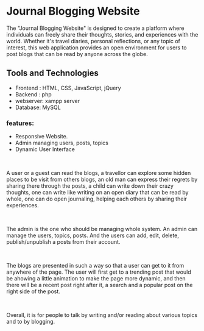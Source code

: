 # Journal Blogging Website
<!-- <img src="img/coverimage.jpeg"> -->
<p>  The "Journal Blogging Website" is designed to create a platform where individuals can freely share their thoughts, stories, and experiences with the world. Whether it's travel diaries, personal reflections, or any topic of interest, this web application provides an open environment for users to post blogs that can be read by anyone across the globe. </p>
<h2>Tools and Technologies</h2> 
<ul>
 <li>Frontend : HTML, CSS,  JavaScript, jQuery</li>
 <li>Backend  : php</li>
 <li>webserver: xampp server</li>
 <li>Database: MySQL </li>
</ul>

 <h3>features:</h3>
    <ul><li>Responsive Website.</li>
      <li>Admin managing users, posts, topics</li>
      <li>Dynamic User Interface </li>
      </ul>

     
   <br>
    <p>A user or a guest can read the blogs, a travellor can explore some hidden places to be visit from others blogs, an old man can express their regrets by sharing there through the posts, a child can write down their crazy thoughts, one can write like writing on an open diary that can be read by whole, one can do open journaling, helping each others by sharing their experiences. 
   </p><br>
   <p>
      The admin is the one who should be managing whole system. An admin can manage the users, topics, posts. And the users can add, edit, delete, publish/unpublish a posts from their account. 
   </p><br>
    <p>The blogs are presented in such a way so that a user can get to it from anywhere of the page. The user will first get to a trending post that would be ahowing a little animation to make the page more dynamic, and then there will be a recent post right after it, a search and a popular post on the right side of the post.
    </p><br>
    <p>Overall, it is for people to talk by writing and/or reading about various topics and to by blogging.
    </p>
    
